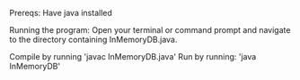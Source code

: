 Prereqs:
Have java installed

Running the program:
Open your terminal or command prompt and navigate to the directory containing InMemoryDB.java.

Compile by running 'javac InMemoryDB.java'
Run by running: 'java InMemoryDB'
